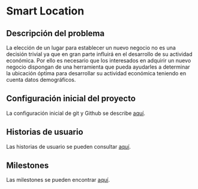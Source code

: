 # Smart Location

## Descripción del problema 

La elección de un lugar para establecer un nuevo negocio no es una decisión trivial ya que en gran parte influirá en el desarrollo de su actividad económica. Por ello es necesario que los interesados en adquirir un nuevo negocio dispongan de una herramienta que pueda ayudarles a determinar la ubicación óptima para desarrollar su actividad económica teniendo en cuenta datos demográficos.

## Configuración inicial del proyecto

La configuración inicial de git y Github se describe [aquí](/doc/configuracion-inicial.md).

## Historias de usuario

Las historias de usuario se pueden consultar [aquí](/doc/user-stories/user-stories.md).

## Milestones

Las milestones se pueden encontrar [aquí](/doc/milestones.md).
